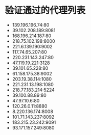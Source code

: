 # 验证通过的代理列表

 - 139.196.196.74:80
 - 39.102.208.189:8081
 - 168.196.214.187:80
 - 218.75.102.198:8000
 - 221.6.139.190:9002
 - 117.74.65.207:80
 - 220.231.143.247:80
 - 47.119.19.221:3128
 - 39.101.65.228:80
 - 61.158.175.38:9002
 - 203.19.38.114:1080
 - 221.231.13.198:1080
 - 218.77.183.214:5224
 - 39.100.88.89:80
 - 47.97.10.6:80
 - 120.26.0.11:8880
 - 8.220.136.174:8008
 - 101.71.143.237:8092
 - 183.215.23.242:9091
 - 93.171.157.249:8080
